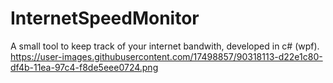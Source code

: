 # InternetSpeedMonitor
A small tool to keep track of your internet bandwith, developed in c# (wpf).
https://user-images.githubusercontent.com/17498857/90318113-d22e1c80-df4b-11ea-97c4-f8de5eee0724.png
